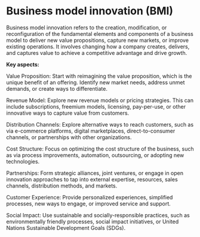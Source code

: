 # Business model innovation (BMI)

Business model innovation refers to the creation, modification, or reconfiguration of the fundamental elements and components of a business model to deliver new value propositions, capture new markets, or improve existing operations. It involves changing how a company creates, delivers, and captures value to achieve a competitive advantage and drive growth.

**Key aspects:**

Value Proposition: Start with reimagining the value proposition, which is the unique benefit of an offering. Identify new market needs, address unmet demands, or create ways to differentiate.

Revenue Model: Explore new revenue models or pricing strategies. This can include subscriptions, freemium models, licensing, pay-per-use, or other innovative ways to capture value from customers.

Distribution Channels: Explore alternative ways to reach customers, such as via e-commerce platforms, digital marketplaces, direct-to-consumer channels, or partnerships with other organizations.

Cost Structure: Focus on optimizing the cost structure of the business, such as via process improvements, automation, outsourcing, or adopting new technologies.

Partnerships: Form strategic alliances, joint ventures, or engage in open innovation approaches to tap into external expertise, resources, sales channels, distribution methods, and markets.

Customer Experience: Provide personalized experiences, simplified processes, new ways to engage, or improved service and support.

Social Impact: Use sustainable and socially-responsible practices, such as environmentally friendly processes, social impact initiatives, or United Nations Sustainable Development Goals (SDGs).
